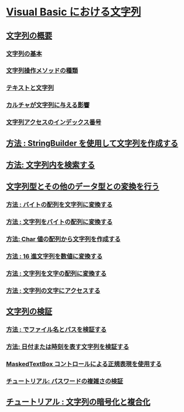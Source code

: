 # [Visual Basic における文字列](index.md)
## [文字列の概要](introduction-to-strings.md)
### [文字列の基本](string-basics.md)
### [文字列操作メソッドの種類](types-of-string-manipulation-methods.md)
### [テキストと文字列](nothing-and-strings.md)
### [カルチャが文字列に与える影響](how-culture-affects-strings.md)
### [文字列アクセスのインデックス番号](zero-based-vs-one-based-string-access.md)
## [方法 : StringBuilder を使用して文字列を作成する](how-to-create-strings-using-a-stringbuilder.md)
## [方法: 文字列内を検索する](how-to-search-within-a-string.md)
## [文字列型とその他のデータ型との変換を行う](converting-between-strings-and-other-data-types.md)
### [方法 : バイトの配列を文字列に変換する](how-to-convert-an-array-of-bytes-into-a-string.md)
### [方法 : 文字列をバイトの配列に変換する](how-to-convert-strings-into-an-array-of-bytes.md)
### [方法: Char 値の配列から文字列を作成する](how-to-create-a-string-from-an-array-of-char-values.md)
### [方法 : 16 進文字列を数値に変換する](how-to-convert-hexadecimal-strings-to-numbers.md)
### [方法 : 文字列を文字の配列に変換する](how-to-convert-a-string-to-an-array-of-characters.md)
### [方法 : 文字列の文字にアクセスする](how-to-access-characters-in-strings.md)
## [文字列の検証](validating-strings.md)
### [方法 : でファイル名とパスを検証する](how-to-validate-file-names-and-paths.md)
### [方法: 日付または時刻を表す文字列を検証する](how-to-validate-strings-that-represent-dates-or-times.md)
### [MaskedTextBox コントロールによる正規表現を使用する](using-regular-expressions-with-the-maskedtextbox-control.md)
### [チュートリアル: パスワードの複雑さの検証](walkthrough-validating-that-passwords-are-complex.md)
## [チュートリアル : 文字列の暗号化と複合化](walkthrough-encrypting-and-decrypting-strings.md)